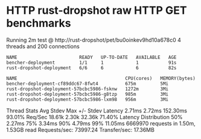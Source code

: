 # HTTP rust-dropshot raw HTTP GET benchmarks

Running 2m test @ http://rust-dropshot/pet/bu0oinkev9hd10a678c0
  4 threads and 200 connections
```
NAME                       READY   UP-TO-DATE   AVAILABLE   AGE
bencher-deployment         1/1     1            1           91s
rust-dropshot-deployment   6/6     6            6           82s
```
```
NAME                                        CPU(cores)   MEMORY(bytes)   
bencher-deployment-cf89ddc67-8fwt4          675m         5Mi             
rust-dropshot-deployment-57bcbc5986-fsknw   1272m        3Mi             
rust-dropshot-deployment-57bcbc5986-g8tzp   985m         3Mi             
rust-dropshot-deployment-57bcbc5986-lxm98   956m         3Mi             
```
 
  Thread Stats   Avg      Stdev     Max   +/- Stdev
    Latency     2.71ms    2.72ms 152.30ms   93.01%
    Req/Sec    18.61k     2.30k   32.36k    71.40%
  Latency Distribution
     50%    2.27ms
     75%    3.34ms
     90%    4.79ms
     99%   11.05ms
  6669970 requests in 1.50m, 1.53GB read
Requests/sec:  73997.24
Transfer/sec:     17.36MB
